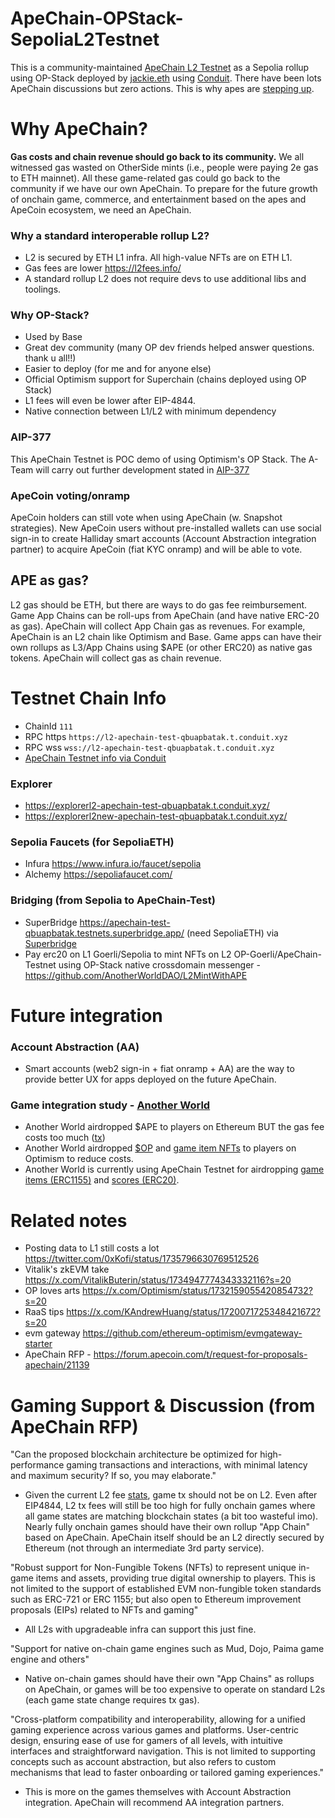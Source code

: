 # ApeChain-OPStack-SepoliaL2Testnet
This is a community-maintained [ApeChain L2 Testnet](https://explorerl2-apechain-test-qbuapbatak.t.conduit.xyz/) as a Sepolia rollup using OP-Stack deployed by [jackie.eth](https://x.com/JackieLeeETH/status/1718281383951638786?s=20) using [Conduit](https://conduit.xyz/). There have been lots ApeChain discussions but zero actions. This is why apes are [stepping up](https://forum.apecoin.com/t/aip-377-apechain-a-team-research-deploy-manage-apechain/20163).

# Why ApeChain?
**Gas costs and chain revenue should go back to its community.** We all witnessed gas wasted on OtherSide mints (i.e., people were paying 2e gas to ETH mainnet). All these game-related gas could go back to the community if we have our own ApeChain. To prepare for the future growth of onchain game, commerce, and entertainment based on the apes and ApeCoin ecosystem, we need an ApeChain.

### Why a standard interoperable rollup L2?
 - L2 is secured by ETH L1 infra. All high-value NFTs are on ETH L1.
 - Gas fees are lower https://l2fees.info/
 - A standard rollup L2 does not require devs to use additional libs and toolings.

### Why OP-Stack?
 - Used by Base
 - Great dev community (many OP dev friends helped answer questions. thank u all!!)
 - Easier to deploy (for me and for anyone else)
 - Official Optimism support for Superchain (chains deployed using OP Stack)
 - L1 fees will even be lower after EIP-4844.
 - Native connection between L1/L2 with minimum dependency

### AIP-377
This ApeChain Testnet is POC demo of using Optimism's OP Stack. The A-Team will carry out further development stated in [AIP-377](https://forum.apecoin.com/t/aip-377-apechain-a-team-research-deploy-manage-apechain/20163)

### ApeCoin voting/onramp
ApeCoin holders can still vote when using ApeChain (w. Snapshot strategies). New ApeCoin users without pre-installed wallets can use social sign-in to create Halliday smart accounts (Account Abstraction integration partner) to acquire ApeCoin (fiat KYC onramp) and will be able to vote.

## APE as gas?
L2 gas should be ETH, but there are ways to do gas fee reimbursement. Game App Chains can be roll-ups from ApeChain (and have native ERC-20 as gas). ApeChain will collect App Chain gas as revenues. For example, ApeChain is an L2 chain like Optimism and Base. Game apps can have their own rollups as L3/App Chains using $APE (or other ERC20) as native gas tokens. ApeChain will collect gas as chain revenue.

# Testnet Chain Info
- ChainId `111`
- RPC https `https://l2-apechain-test-qbuapbatak.t.conduit.xyz`
- RPC wss `wss://l2-apechain-test-qbuapbatak.t.conduit.xyz`
- [ApeChain Testnet info via Conduit](https://app.conduit.xyz/published/view/apechain-test-qbuapbatak) 

### Explorer
- https://explorerl2-apechain-test-qbuapbatak.t.conduit.xyz/
- https://explorerl2new-apechain-test-qbuapbatak.t.conduit.xyz/

### Sepolia Faucets (for SepoliaETH)
- Infura https://www.infura.io/faucet/sepolia
- Alchemy https://sepoliafaucet.com/

### Bridging (from Sepolia to ApeChain-Test)
- SuperBridge https://apechain-test-qbuapbatak.testnets.superbridge.app/ (need SepoliaETH) via [Superbridge](https://twitter.com/superbridgeapp)
- Pay erc20 on L1 Goerli/Sepolia to mint NFTs on L2 OP-Goerli/ApeChain-Testnet using OP-Stack native crossdomain messenger - https://github.com/AnotherWorldDAO/L2MintWithAPE

# Future integration
### Account Abstraction (AA)
- Smart accounts (web2 sign-in + fiat onramp + AA) are the way to provide better UX for apps deployed on the future ApeChain. 

### Game integration study - [Another World](https://anotherworld.gg/)
- Another World airdropped $APE to players on Ethereum BUT the gas fee costs too much ([tx](https://etherscan.io/tx/0xe5a9505f8bbe68f4829318621bf99ce0f8f311e1aeda59a1f180df90768ad0ac))
- Another World airdropped [$OP](https://optimistic.etherscan.io/tx/0x17b33f2fec0b0494eeed2138ee32af6a4a3d87cd635a8eeb0d5fb41da2541c0c) and [game item NFTs](https://optimistic.etherscan.io/tx/0xdd2e004c317d2e97ef14b1a5c8c9c2e18afe56a299760d1d6104fb1dec19f1f6) to players on Optimism to reduce costs. 
- Another World is currently using ApeChain Testnet for airdropping [game items (ERC1155)](https://explorerl2-apechain-test-qbuapbatak.t.conduit.xyz/address/0xEA37A064f1Eb0Da834fd01003e7831c902a42EFd) and [scores (ERC20)](https://explorerl2-apechain-test-qbuapbatak.t.conduit.xyz/address/0x9565aAcf12F9Fcb3117AD69348455718AE04840C).

# Related notes
- Posting data to L1 still costs a lot https://twitter.com/0xKofi/status/1735796630769512526
- Vitalik's zkEVM take https://x.com/VitalikButerin/status/1734947774343332116?s=20
- OP loves arts https://x.com/Optimism/status/1732159055420854732?s=20
- RaaS tips https://x.com/KAndrewHuang/status/1720071725348421672?s=20
- evm gateway https://github.com/ethereum-optimism/evmgateway-starter
- ApeChain RFP - https://forum.apecoin.com/t/request-for-proposals-apechain/21139

# Gaming Support & Discussion (from ApeChain RFP)
"Can the proposed blockchain architecture be optimized for high-performance gaming transactions and interactions, with minimal latency and maximum security? If so, you may elaborate."
- Given the current L2 fee [stats](https://l2fees.info/), game tx should not be on L2. Even after EIP4844, L2 tx fees will still be too high for fully onchain games where all game states are matching blockchain states (a bit too wasteful imo). Nearly fully onchain games should have their own rollup "App Chain" based on ApeChain. ApeChain itself should be an L2 directly secured by Ethereum (not through an intermediate 3rd party service).

"Robust support for Non-Fungible Tokens (NFTs) to represent unique in-game items and assets, providing true digital ownership to players. This is not limited to the support of established EVM non-fungible token standards such as ERC-721 or ERC 1155; but also open to Ethereum improvement proposals (EIPs) related to NFTs and gaming"
- All L2s with upgradeable infra can support this just fine.

"Support for native on-chain game engines such as Mud, Dojo, Paima game engine and others"
- Native on-chain games should have their own "App Chains" as rollups on ApeChain, or games will be too expensive to operate on standard L2s (each game state change requires tx gas).

"Cross-platform compatibility and interoperability, allowing for a unified gaming experience across various games and platforms. User-centric design, ensuring ease of use for gamers of all levels, with intuitive interfaces and straightforward navigation. This is not limited to supporting concepts such as account abstraction, but also refers to custom mechanisms that lead to faster onboarding or tailored gaming experiences."
- This is more on the games themselves with Account Abstraction integration. ApeChain will recommend AA integration partners.

